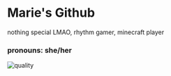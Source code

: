 # Marie's Github

nothing special LMAO, rhythm gamer, minecraft player

### pronouns: she/her


![quality](https://img.shields.io/badge/code%20quality-F-red.svg)
